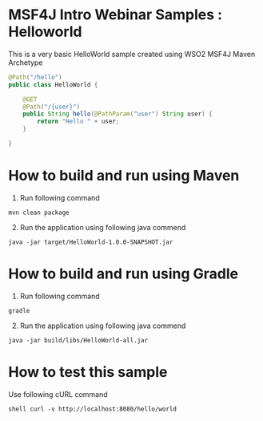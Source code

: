 # MSF4J Intro Webinar Samples  : Helloworld 

This is a very basic HelloWorld sample created using WSO2 MSF4J Maven Archetype 


```java 
@Path("/hello")
public class HelloWorld {

    @GET
    @Path("/{user}")
    public String hello(@PathParam("user") String user) {
        return "Hello " + user;
    }

}
```

# How to build and run using Maven 

1. Run following command 

```shell
mvn clean package 
```
 
2. Run the application using following java commend 

```shell
java -jar target/HelloWorld-1.0.0-SNAPSHOT.jar
```

# How to build and run using Gradle 

1. Run following command 
```shell
gradle 
```
 
2. Run the application using following java commend 

```shell
java -jar build/libs/HelloWorld-all.jar 
```

# How to test this sample 
Use following cURL command
```shell
shell curl -v http://localhost:8080/hello/world 
```










